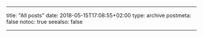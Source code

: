 
---
title: "All posts"
date: 2018-05-15T17:08:55+02:00
type: archive
postmeta: false
notoc: true
seealso: false

---


